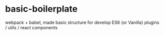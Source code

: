# basic-boilerplate
webpack + babel, made basic structure for develop ES6 (or Vanilla) plugins / utils / react components
